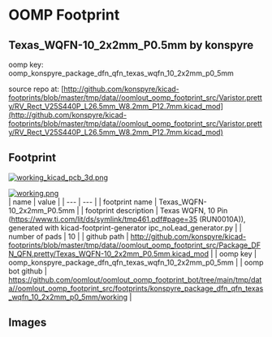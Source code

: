 # OOMP Footprint  
## Texas_WQFN-10_2x2mm_P0.5mm  by konspyre  
  
oomp key: oomp_konspyre_package_dfn_qfn_texas_wqfn_10_2x2mm_p0_5mm  
  
source repo at: [http://github.com/konspyre/kicad-footprints/blob/master/tmp/data//oomlout_oomp_footprint_src/Varistor.pretty/RV_Rect_V25S440P_L26.5mm_W8.2mm_P12.7mm.kicad_mod](http://github.com/konspyre/kicad-footprints/blob/master/tmp/data//oomlout_oomp_footprint_src/Varistor.pretty/RV_Rect_V25S440P_L26.5mm_W8.2mm_P12.7mm.kicad_mod)  
## Footprint  
  
[![working_kicad_pcb_3d.png](working_kicad_pcb_3d_600.png)](working_kicad_pcb_3d.png)  
  
[![working.png](working_600.png)](working.png)  
| name | value | 
| --- | --- | 
| footprint name | Texas_WQFN-10_2x2mm_P0.5mm | 
| footprint description | Texas  WQFN, 10 Pin (https://www.ti.com/lit/ds/symlink/tmp461.pdf#page=35 (RUN0010A)), generated with kicad-footprint-generator ipc_noLead_generator.py | 
| number of pads | 10 | 
| github path | http://github.com/konspyre/kicad-footprints/blob/master/tmp/data//oomlout_oomp_footprint_src/Package_DFN_QFN.pretty/Texas_WQFN-10_2x2mm_P0.5mm.kicad_mod | 
| oomp key | oomp_konspyre_package_dfn_qfn_texas_wqfn_10_2x2mm_p0_5mm | 
| oomp bot github | https://github.com/oomlout/oomlout_oomp_footprint_bot/tree/main/tmp/data//oomlout_oomp_footprint_src/footprints/konspyre_package_dfn_qfn_texas_wqfn_10_2x2mm_p0_5mm/working | 
## Images  
